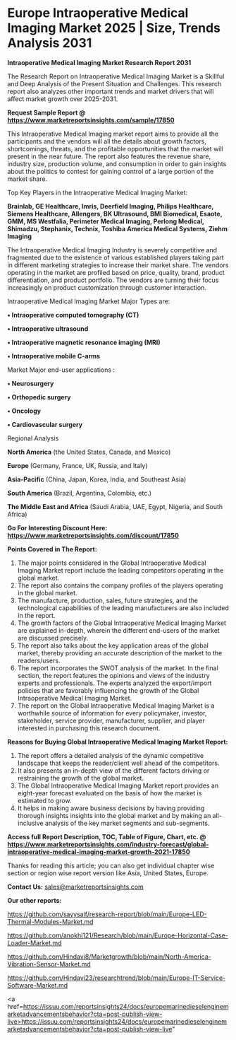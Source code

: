 # Europe Intraoperative Medical Imaging Market 2025 | Size, Trends Analysis 2031

<strong>Intraoperative Medical Imaging Market Research Report 2031</strong>

The Research Report on Intraoperative Medical Imaging Market is a Skillful and Deep Analysis of the Present Situation and Challenges. This research report also analyzes other important trends and market drivers that will affect market growth over 2025-2031.

<strong>Request Sample Report @ <a href=https://www.marketreportsinsights.com/sample/17850>https://www.marketreportsinsights.com/sample/17850</a></strong>

This Intraoperative Medical Imaging market report aims to provide all the participants and the vendors will all the details about growth factors, shortcomings, threats, and the profitable opportunities that the market will present in the near future. The report also features the revenue share, industry size, production volume, and consumption in order to gain insights about the politics to contest for gaining control of a large portion of the market share.

Top Key Players in the Intraoperative Medical Imaging Market:

<strong>Brainlab, GE Healthcare, Imris, Deerfield Imaging, Philips Healthcare, Siemens Healthcare, Allengers, BK Ultrasound, BMI Biomedical, Esaote, GMM, MS Westfalia, Perimeter Medical Imaging, Perlong Medical, Shimadzu, Stephanix, Technix, Toshiba America Medical Systems, Ziehm Imaging</strong>

The Intraoperative Medical Imaging Industry is severely competitive and fragmented due to the existence of various established players taking part in different marketing strategies to increase their market share. The vendors operating in the market are profiled based on price, quality, brand, product differentiation, and product portfolio. The vendors are turning their focus increasingly on product customization through customer interaction.

Intraoperative Medical Imaging Market Major Types are:

<strong>• Intraoperative computed tomography (CT)

• Intraoperative ultrasound

• Intraoperative magnetic resonance imaging (MRI)

• Intraoperative mobile C-arms</strong>

Market Major end-user applications :

<strong>• Neurosurgery

• Orthopedic surgery

• Oncology

• Cardiovascular surgery</strong>

Regional Analysis

</u><strong><b>North America</b></strong> (the United States, Canada, and Mexico)

<strong><b>Europe </b></strong>(Germany, France, UK, Russia, and Italy)

<strong><b>Asia-Pacific</b></strong> (China, Japan, Korea, India, and Southeast Asia)

<strong><b>South America</b></strong> (Brazil, Argentina, Colombia, etc.)

<strong><b>The Middle East and Africa</b></strong> (Saudi Arabia, UAE, Egypt, Nigeria, and South Africa)

<strong>Go For Interesting Discount Here: <a href=https://www.marketreportsinsights.com/discount/17850>https://www.marketreportsinsights.com/discount/17850</a></strong>

<strong>Points Covered in The Report:</strong>
<ol>
  <li>The major points considered in the Global Intraoperative Medical Imaging Market report include the leading competitors operating in the global market.</li>
  <li>The report also contains the company profiles of the players operating in the global market.</li>
  <li>The manufacture, production, sales, future strategies, and the technological capabilities of the leading manufacturers are also included in the report.</li>
  <li>The growth factors of the Global Intraoperative Medical Imaging Market are explained in-depth, wherein the different end-users of the market are discussed precisely.</li>
  <li>The report also talks about the key application areas of the global market, thereby providing an accurate description of the market to the readers/users.</li>
  <li>The report incorporates the SWOT analysis of the market. In the final section, the report features the opinions and views of the industry experts and professionals. The experts analyzed the export/import policies that are favorably influencing the growth of the Global Intraoperative Medical Imaging Market.</li>
  <li>The report on the Global Intraoperative Medical Imaging Market is a worthwhile source of information for every policymaker, investor, stakeholder, service provider, manufacturer, supplier, and player interested in purchasing this research document.</li>
</ol>
<strong>Reasons for Buying Global Intraoperative Medical Imaging Market Report:</strong>

<ol>
  <li>The report offers a detailed analysis of the dynamic competitive landscape that keeps the reader/client well ahead of the competitors.</li>
  <li>It also presents an in-depth view of the different factors driving or restraining the growth of the global market.</li>
  <li>The Global Intraoperative Medical Imaging Market report provides an eight-year forecast evaluated on the basis of how the market is estimated to grow.</li>
  <li>It helps in making aware business decisions by having providing thorough insights insights into the global market and by making an all-inclusive analysis of the key market segments and sub-segments.</li>
</ol>
<strong>Access full Report Description, TOC, Table of Figure, Chart, etc. @ <a href=https://www.marketreportsinsights.com/industry-forecast/global-intraoperative-medical-imaging-market-growth-2021-17850>https://www.marketreportsinsights.com/industry-forecast/global-intraoperative-medical-imaging-market-growth-2021-17850</a></strong>


Thanks for reading this article; you can also get individual chapter wise section or region wise report version like Asia, United States, Europe.

<strong>Contact Us:</strong>
sales@marketreportsinsights.com

<strong>Our other reports:</strong>

<a href=https://github.com/sayysaif/research-report/blob/main/Europe-LED-Thermal-Modules-Market.md>https://github.com/sayysaif/research-report/blob/main/Europe-LED-Thermal-Modules-Market.md</a>

<a href=https://github.com/anokhi121/Research/blob/main/Europe-Horizontal-Case-Loader-Market.md>https://github.com/anokhi121/Research/blob/main/Europe-Horizontal-Case-Loader-Market.md</a>

<a href=https://github.com/Hindavi8/Marketgrowth/blob/main/North-America-Vibration-Sensor-Market.md>https://github.com/Hindavi8/Marketgrowth/blob/main/North-America-Vibration-Sensor-Market.md</a>

<a href=https://github.com/Hindavi23/researchtrend/blob/main/Europe-IT-Service-Software-Market.md>https://github.com/Hindavi23/researchtrend/blob/main/Europe-IT-Service-Software-Market.md</a>

<a href=https://issuu.com/reportsinsights24/docs/europemarinedieselenginemarketadvancementsbehavior?cta=post-publish-view-live>https://issuu.com/reportsinsights24/docs/europemarinedieselenginemarketadvancementsbehavior?cta=post-publish-view-live</a>"
